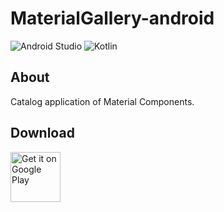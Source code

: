 # MaterialGallery-android  

![Android Studio](https://img.shields.io/badge/Android%20Studio-4.1.0%20RC1-green.svg)
![Kotlin](https://img.shields.io/badge/kotlin-1.3.72-yellow.svg)

## About  
Catalog application of Material Components.  

## Download  

[<img src="https://play.google.com/intl/en_us/badges/images/generic/en_badge_web_generic.png"
alt="Get it on Google Play" height="80">](https://play.google.com/store/apps/details?id=com.numero.material_gallery)
